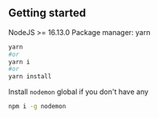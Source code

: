 ## Getting started

NodeJS >= 16.13.0
Package manager: yarn

```bash
yarn
#or
yarn i
#or
yarn install
```

Install `nodemon` global if you don't have any

```bash
npm i -g nodemon
```
